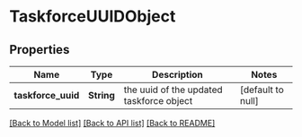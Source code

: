 # TaskforceUUIDObject
## Properties

| Name | Type | Description | Notes |
|------------ | ------------- | ------------- | -------------|
| **taskforce\_uuid** | **String** | the uuid of the updated taskforce object | [default to null] |

[[Back to Model list]](../README.md#documentation-for-models) [[Back to API list]](../README.md#documentation-for-api-endpoints) [[Back to README]](../README.md)

